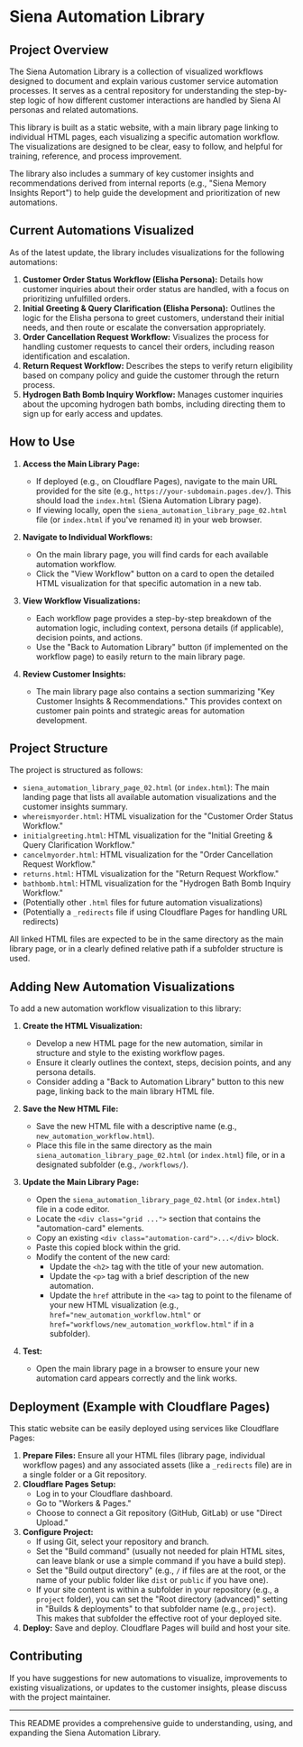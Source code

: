 # Siena Automation Library

## Project Overview

The Siena Automation Library is a collection of visualized workflows designed to document and explain various customer service automation processes. It serves as a central repository for understanding the step-by-step logic of how different customer interactions are handled by Siena AI personas and related automations.

This library is built as a static website, with a main library page linking to individual HTML pages, each visualizing a specific automation workflow. The visualizations are designed to be clear, easy to follow, and helpful for training, reference, and process improvement.

The library also includes a summary of key customer insights and recommendations derived from internal reports (e.g., "Siena Memory Insights Report") to help guide the development and prioritization of new automations.

## Current Automations Visualized

As of the latest update, the library includes visualizations for the following automations:

1.  **Customer Order Status Workflow (Elisha Persona):** Details how customer inquiries about their order status are handled, with a focus on prioritizing unfulfilled orders.
2.  **Initial Greeting & Query Clarification (Elisha Persona):** Outlines the logic for the Elisha persona to greet customers, understand their initial needs, and then route or escalate the conversation appropriately.
3.  **Order Cancellation Request Workflow:** Visualizes the process for handling customer requests to cancel their orders, including reason identification and escalation.
4.  **Return Request Workflow:** Describes the steps to verify return eligibility based on company policy and guide the customer through the return process.
5.  **Hydrogen Bath Bomb Inquiry Workflow:** Manages customer inquiries about the upcoming hydrogen bath bombs, including directing them to sign up for early access and updates.

## How to Use

1.  **Access the Main Library Page:**
    * If deployed (e.g., on Cloudflare Pages), navigate to the main URL provided for the site (e.g., `https://your-subdomain.pages.dev/`). This should load the `index.html` (Siena Automation Library page).
    * If viewing locally, open the `siena_automation_library_page_02.html` file (or `index.html` if you've renamed it) in your web browser.

2.  **Navigate to Individual Workflows:**
    * On the main library page, you will find cards for each available automation workflow.
    * Click the "View Workflow" button on a card to open the detailed HTML visualization for that specific automation in a new tab.

3.  **View Workflow Visualizations:**
    * Each workflow page provides a step-by-step breakdown of the automation logic, including context, persona details (if applicable), decision points, and actions.
    * Use the "Back to Automation Library" button (if implemented on the workflow page) to easily return to the main library page.

4.  **Review Customer Insights:**
    * The main library page also contains a section summarizing "Key Customer Insights & Recommendations." This provides context on customer pain points and strategic areas for automation development.

## Project Structure

The project is structured as follows:

* `siena_automation_library_page_02.html` (or `index.html`): The main landing page that lists all available automation visualizations and the customer insights summary.
* `whereismyorder.html`: HTML visualization for the "Customer Order Status Workflow."
* `initialgreeting.html`: HTML visualization for the "Initial Greeting & Query Clarification Workflow."
* `cancelmyorder.html`: HTML visualization for the "Order Cancellation Request Workflow."
* `returns.html`: HTML visualization for the "Return Request Workflow."
* `bathbomb.html`: HTML visualization for the "Hydrogen Bath Bomb Inquiry Workflow."
* (Potentially other `.html` files for future automation visualizations)
* (Potentially a `_redirects` file if using Cloudflare Pages for handling URL redirects)

All linked HTML files are expected to be in the same directory as the main library page, or in a clearly defined relative path if a subfolder structure is used.

## Adding New Automation Visualizations

To add a new automation workflow visualization to this library:

1.  **Create the HTML Visualization:**
    * Develop a new HTML page for the new automation, similar in structure and style to the existing workflow pages.
    * Ensure it clearly outlines the context, steps, decision points, and any persona details.
    * Consider adding a "Back to Automation Library" button to this new page, linking back to the main library HTML file.

2.  **Save the New HTML File:**
    * Save the new HTML file with a descriptive name (e.g., `new_automation_workflow.html`).
    * Place this file in the same directory as the main `siena_automation_library_page_02.html` (or `index.html`) file, or in a designated subfolder (e.g., `/workflows/`).

3.  **Update the Main Library Page:**
    * Open the `siena_automation_library_page_02.html` (or `index.html`) file in a code editor.
    * Locate the `<div class="grid ...">` section that contains the "automation-card" elements.
    * Copy an existing `<div class="automation-card">...</div>` block.
    * Paste this copied block within the grid.
    * Modify the content of the new card:
        * Update the `<h2>` tag with the title of your new automation.
        * Update the `<p>` tag with a brief description of the new automation.
        * Update the `href` attribute in the `<a>` tag to point to the filename of your new HTML visualization (e.g., `href="new_automation_workflow.html"` or `href="workflows/new_automation_workflow.html"` if in a subfolder).

4.  **Test:**
    * Open the main library page in a browser to ensure your new automation card appears correctly and the link works.

## Deployment (Example with Cloudflare Pages)

This static website can be easily deployed using services like Cloudflare Pages:

1.  **Prepare Files:** Ensure all your HTML files (library page, individual workflow pages) and any associated assets (like a `_redirects` file) are in a single folder or a Git repository.
2.  **Cloudflare Pages Setup:**
    * Log in to your Cloudflare dashboard.
    * Go to "Workers & Pages."
    * Choose to connect a Git repository (GitHub, GitLab) or use "Direct Upload."
3.  **Configure Project:**
    * If using Git, select your repository and branch.
    * Set the "Build command" (usually not needed for plain HTML sites, can leave blank or use a simple command if you have a build step).
    * Set the "Build output directory" (e.g., `/` if files are at the root, or the name of your public folder like `dist` or `public` if you have one).
    * If your site content is within a subfolder in your repository (e.g., a `project` folder), you can set the "Root directory (advanced)" setting in "Builds & deployments" to that subfolder name (e.g., `project`). This makes that subfolder the effective root of your deployed site.
4.  **Deploy:** Save and deploy. Cloudflare Pages will build and host your site.

## Contributing

If you have suggestions for new automations to visualize, improvements to existing visualizations, or updates to the customer insights, please discuss with the project maintainer.

---

This README provides a comprehensive guide to understanding, using, and expanding the Siena Automation Library.
